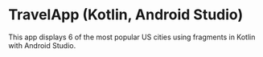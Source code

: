 # TravelApp (Kotlin, Android Studio)
This app displays 6 of the most popular US cities using fragments in Kotlin with Android Studio.

